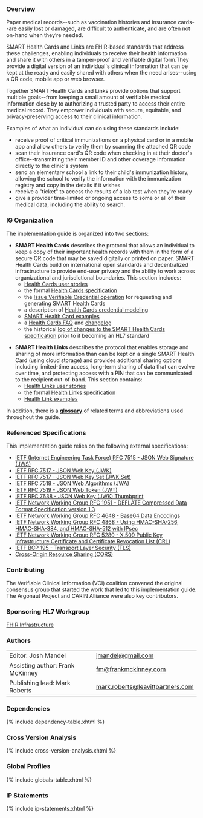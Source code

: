 ### Overview

Paper medical records--such as vaccination histories and insurance cards--are easily lost or damaged, are difficult to authenticate, and are often not on-hand when they’re needed. 

SMART Health Cards and Links are FHIR-based standards that address these challenges, enabling individuals to receive their health information and share it with others in a tamper-proof and verifiable digital form.They provide a digital version of an individual's clinical information that can be kept at the ready and easily shared with others when the need arises--using a QR code, mobile app or web browser.

Together SMART Health Cards and Links provide options that support multiple goals--from keeping a small amount of verifiable medical information close by to authorizing a trusted party to access their entire medical record. They empower individuals with secure, equitable, and privacy-preserving access to their clinical information.

<p></p>

Examples of what an individual can do using these standards include:

- receive proof of critical immunizations on a physical card or in a mobile app and allow others to verify them by scanning the attached QR code
- scan their insurance card's QR code when checking in at their doctor's office--transmitting their member ID and other coverage information directly to the clinic's system
- send an elementary school a link to their child's immunization history, allowing the school to verify the information with the immunization registry and copy in the details if it wishes
- receive a "ticket" to access the results of a lab test when they're ready
- give a provider time-limited or ongoing access to some or all of their medical data, including the ability to search.

<p></p>

### IG Organization
The implementation guide is organized into two sections:

* **SMART Health Cards** describes the protocol that allows an individual to keep a copy of their important health records with them in the form of a secure QR code that may be saved digitally or printed on paper. SMART Health Cards build on international open standards and decentralized infrastructure to provide end-user privacy and the ability to work across organizational and jurisdictional boundaries. This section includes:
  * [Health Cards user stories](cards-user-stories.html) 
  * the formal [Health Cards specification](cards-specification.html)
  * the [Issue Verifiable Credential operation](OperationDefinition-patient-i-health-cards-issue.html) for requesting and generating SMART Health Cards
  * a description of [Health Cards credential modeling](cards-credential-modeling.html)
  * [SMART Health Card examples](cards-examples.html)
  * a [Health Cards FAQ](frequently-asked-questions.html) and [changelog](cards-changelog.html)
  * the historical [log of changes to the SMART Health Cards specification](cards-changelog.html) prior to it becoming an HL7 standard

<p></p>

* **SMART Health Links** describes the protocol that enables storage and sharing of more information than can be kept on a single SMART Health Card (using cloud storage) and provides additional sharing options including limited-time access, long-term sharing of data that can evolve over time, and protecting access with a PIN that can be communicated to the recipient out-of-band. This section contains:
  * [Health Links user stories](links-user-stories.html) 
  * the formal [Health Links specification](links-specification.html)
  * [Health Link examples](links-examples.html)

<p></p>

In addition, there is a **[glossary](glossary.html)** of related terms and abbreviations used throughout the guide.

<p></p>

### Referenced Specifications
This implementation guide relies on the following external specifications: 

- [IETF (Internet Engineering Task Force) RFC 7515 - JSON Web Signature (JWS)](https://datatracker.ietf.org/doc/html/rfc7515)
- [IETF RFC 7517 - JSON Web Key (JWK)](https://tools.ietf.org/html/rfc7517)
- [IETF RFC 7517 - JSON Web Key Set (JWK Set)](https://tools.ietf.org/html/rfc7517#section-5)
- [IETF RFC 7518 - JSON Web Algorithms (JWA)](https://datatracker.ietf.org/doc/html/rfc7518)
- [IETF RFC 7519 - JSON Web Token (JWT)](https://datatracker.ietf.org/doc/html/rfc7519)
- [IETF RFC 7638 - JSON Web Key (JWK) Thumbprint](https://datatracker.ietf.org/doc/html/rfc7638)
- [IETF Network Working Group RFC 1951 - DEFLATE Compressed Data Format Specification version 1.3](https://www.ietf.org/rfc/rfc1951.txt)
- [IETF Network Working Group RFC 4648 - Base64 Data Encodings](https://datatracker.ietf.org/doc/html/rfc4648)
- [IETF Network Working Group RFC 4868 - Using HMAC-SHA-256, HMAC-SHA-384, and HMAC-SHA-512 with IPsec](https://datatracker.ietf.org/doc/html/rfc4868)
- [IETF Network Working Group RFC 5280 - X.509 Public Key Infrastructure Certificate and Certificate Revocation List (CRL)](https://datatracker.ietf.org/doc/html/rfc5280)
- [IETF BCP 195 - Transport Layer Security (TLS)](https://www.rfc-editor.org/info/bcp195)
- [Cross-Origin Resource Sharing (CORS)](https://developer.mozilla.org/en-US/docs/Web/HTTP/Headers/Access-Control-Allow-Origin) 

<p></p>

### Contributing
The Verifiable Clinical Information (VCI) coalition convened the original consensus group that started the work that led to this implementation guide. The Argonaut Project and CARIN Alliance were also key contributors.

<p></p>

### Sponsoring HL7 Workgroup  
[FHIR Infrastructure](https://confluence.hl7.org/display/FHIRI)

<p></p>

### Authors

<table class="grid">
    <tbody>
	  <tr>
		<td>Editor: Josh Mandel</td>
		<td><a href="mailto:jmandel@gmail.com">jmandel@gmail.com</a></td>
	  </tr>
  	  <tr>
		<td>Assisting author: Frank McKinney</td>
		<td><a href="mailto:fm@frankmckinney.com">fm@frankmckinney.com</a></td>
	  </tr>
  	  <tr>
		<td>Publishing lead: Mark Roberts</td>
		<td><a href="mailto:mark.roberts@leavittpartners.com">mark.roberts@leavittpartners.com</a></td>
	  </tr>
	</tbody>
  </table>

<p></p>

### Dependencies
{% include dependency-table.xhtml %}

### Cross Version Analysis
{% include cross-version-analysis.xhtml %}

### Global Profiles
{% include globals-table.xhtml %}

### IP Statements
{% include ip-statements.xhtml %}


<p></p>
<p></p>